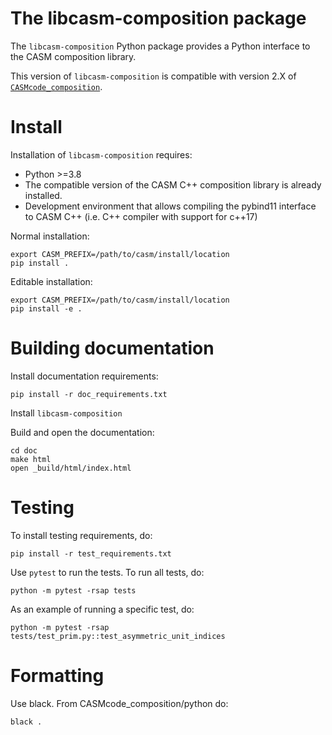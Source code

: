 The libcasm-composition package
===============================

The `libcasm-composition` Python package provides a Python interface to the CASM composition library.

This version of `libcasm-composition` is compatible with version 2.X of [`CASMcode_composition`](https://github.com/prisms-center/CASMcode_composition/).


Install
=======

Installation of `libcasm-composition` requires:
- Python >=3.8
- The compatible version of the CASM C++ composition library is already installed.
- Development environment that allows compiling the pybind11 interface to CASM C++ (i.e. C++ compiler with support for c++17)

Normal installation:

    export CASM_PREFIX=/path/to/casm/install/location
    pip install .

Editable installation:

    export CASM_PREFIX=/path/to/casm/install/location
    pip install -e .


Building documentation
======================

Install documentation requirements:

    pip install -r doc_requirements.txt

Install `libcasm-composition`

Build and open the documentation:

    cd doc
    make html
    open _build/html/index.html


Testing
=======

To install testing requirements, do:

    pip install -r test_requirements.txt

Use `pytest` to run the tests. To run all tests, do:

    python -m pytest -rsap tests

As an example of running a specific test, do:

    python -m pytest -rsap tests/test_prim.py::test_asymmetric_unit_indices


Formatting
==========

Use black. From CASMcode_composition/python do:

    black .
